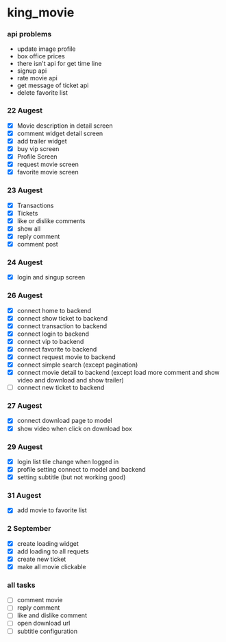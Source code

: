 # king_movie

### api problems
- update image profile
- box office prices
- there isn't api for get time line 
- signup api
- rate movie api
- get message of ticket api
- delete favorite list



### 22 Augest
- [x] Movie description in detail screen
- [x] comment widget detail screen
- [x] add trailer widget
- [x] buy vip screen
- [x] Profile Screen
- [x] request movie screen
- [x] favorite movie screen
  
### 23 Augest
- [x] Transactions
- [x] Tickets
- [x] like or dislike comments
- [x] show all
- [x] reply comment
- [x] comment post

### 24 Augest
- [x] login and singup screen


### 26 Augest
- [x] connect home to backend
- [x] connect show ticket to backend
- [x] connect transaction to backend
- [x] connect login to backend
- [x] connect vip to backend
- [x] connect favorite to backend
- [x] connect request movie to backend
- [x] connect simple search (except pagination)
- [x] connect movie detail to backend (except load more comment and show video and download and show trailer)
- [ ] connect new ticket to backend

### 27 Augest 
- [x] connect download page to model
- [x] show video when click on download box

### 29 Augest
- [x] login list tile change when logged in
- [x] profile setting connect to model and backend
- [x] setting subtitle (but not working good)

### 31 Augest
- [x] add movie to favorite list


### 2 September
- [x] create loading widget
- [x] add loading to all requets
- [x] create new ticket
- [x] make all movie clickable

### all tasks
- [ ] comment movie
- [ ] reply comment
- [ ] like and dislike comment
- [ ] open download url
- [ ] subtitle configuration 